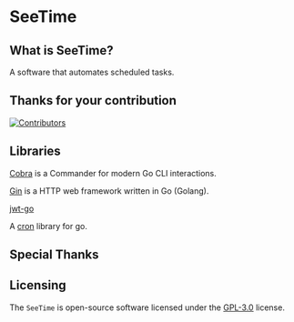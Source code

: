 # SeeTime

## What is SeeTime?

A software that automates scheduled tasks.

## Thanks for your contribution

[![Contributors](http://contributors.nn.ci/api?repo=Sugarscat/seetime)](https://github.com/Sugarscat/seetime/graphs/contributors)

## Libraries

[Cobra](https://github.com/spf13/cobra) is a Commander for modern Go CLI interactions.

[Gin](https://github.com/gin-gonic/gin) is a HTTP web framework written in Go (Golang).

[jwt-go](https://github.com/golang-jwt/jwt)

A [cron](https://github.com/robfig/cron) library for go.

## Special Thanks

## Licensing

The `SeeTime` is open-source software licensed under the [GPL-3.0](LICENSE) license.
